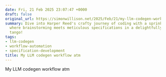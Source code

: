 ```yaml
---
date: Fri, 21 Feb 2025 23:07:47 +0000
draft: false
original_url: https://simonwillison.net/2025/Feb/21/my-llm-codegen-workflow-atm/#atom-everything
summary: Dive into Harper Reed's crafty journey of coding with a sprinkle of AI magic,
  where brainstorming meets meticulous specifications in a delightfully iterative
  tango!
tags:
- llm-codegen
- workflow-automation
- specification-development
title: My LLM codegen workflow atm
---
```


My LLM codegen workflow atm